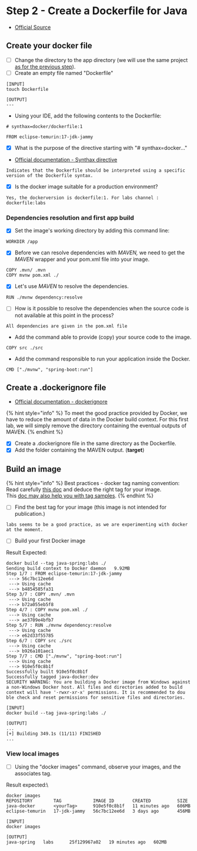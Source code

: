 # Step 2 - Create a Dockerfile for Java

* [Official Source](https://docs.docker.com/language/java/build-images/#create-a-dockerfile-for-java)

## Create your docker file

* [ ] Change the directory to the app directory (we will use the same project [as for the previous step](step-1-run-the-project-outside-docker.md)).
* [ ] Create an empty file named "Dockerfile"

```
[INPUT]
touch Dockerfile

[OUTPUT]
---
```

* Using your IDE, add the following contents to the Dockerfile:

```
# synthax=docker/dockerfile:1

FROM eclipse-temurin:17-jdk-jammy
```

* [X] What is the purpose of the directive starting with "# synthax=docker..."

<!---->

* [Official documentation - Synthax directive](https://docs.docker.com/build/dockerfile/frontend/)

```
Indicates that the Dockerfile should be interpreted using a specific version of the Dockerfile syntax.
```

* [X] Is the docker image suitable for a production environment?

```
Yes, the dockerversion is dockerfile:1. For labs channel : dockerfile:labs
```

### Dependencies resolution and first app build

* [X] Set the image's working directory by adding this command line:

```
WORKDIR /app
```

* [X] Before we can resolve dependencies with _MAVEN,_ we need to get the _MAVEN_ wrapper and your pom.xml file into your image.

```
COPY .mvn/ .mvn
COPY mvnw pom.xml ./
```

* [X] Let's use _MAVEN_ to resolve the dependencies.

```
RUN ./mvnw dependency:resolve
```

* [ ] How is it possible to resolve the dependencies when the source code is not available at this point in the process?

```
All dependencies are given in the pom.xml file
```

* Add the command able to provide (copy) your source code to the image.

```
COPY src ./src
```

* Add the command responsible to run your application inside the Docker.

```
CMD ["./mvnw", "spring-boot:run"]
```

## Create a .dockerignore file

* [Official documentation - dockerignore](https://docs.docker.com/language/java/build-images/#create-a-dockerignore-file)

{% hint style="info" %}
To meet the good practice provided by Docker, we have to reduce the amount of data in the Docker build context. For this first lab, we will simply remove the directory containing the eventual outputs of MAVEN.
{% endhint %}

* [X] Create a .dockerignore file in the same directory as the Dockerfile.
* [X] Add the folder containing the MAVEN output. (**target**)

## Build an image

{% hint style="info" %}
Best practices - docker tag naming convention:\
Read carefully [this doc](https://docs.docker.com/develop/dev-best-practices/) and deduce the right tag for your image.\
This [doc may also help you with tag samples](https://docs.docker.com/engine/reference/commandline/tag/).
{% endhint %}

* [ ] Find the best tag for your image (this image is not intended for publication.)

```
labs seems to be a good practice, as we are experimenting with docker at the moment.
```

* [ ] Build your first Docker image

Result Expected:

```
docker build --tag java-spring:labs ./    
Sending build context to Docker daemon   9.92MB
Step 1/7 : FROM eclipse-temurin:17-jdk-jammy
 ---> 56c7bc12ee6d
 ---> Using cache
 ---> b4854585fa31
Step 3/7 : COPY .mvn/ .mvn
 ---> Using cache
 ---> b72a055eb5f8
Step 4/7 : COPY mvnw pom.xml ./
 ---> Using cache
 ---> ae3709e4bfb7
Step 5/7 : RUN ./mvnw dependency:resolve
 ---> Using cache
 ---> e62d33f55785
Step 6/7 : COPY src ./src
 ---> Using cache
 ---> b926a101aec1
Step 7/7 : CMD ["./mvnw", "spring-boot:run"]
 ---> Using cache
 ---> 910e5f0c8b1f
Successfully built 910e5f0c8b1f
Successfully tagged java-docker:dev
SECURITY WARNING: You are building a Docker image from Windows against a non-Windows Docker host. All files and directories added to build context will have '-rwxr-xr-x' permissions. It is recommended to dou
ble check and reset permissions for sensitive files and directories.

```

```
[INPUT]
docker build --tag java-spring:labs ./    

[OUTPUT]
...
[+] Building 349.1s (11/11) FINISHED  
...
```

### View local images

* [ ] Using the "docker images" command, observe your images, and the associates tag.

Result expected:\


```
docker images
REPOSITORY        TAG            IMAGE ID       CREATED          SIZE
java-docker       <yourTag>      910e5f0c8b1f   11 minutes ago   606MB
eclipse-temurin   17-jdk-jammy   56c7bc12ee6d   3 days ago       456MB
```

```
[INPUT]
docker images

[OUTPUT]
java-spring   labs      25f129967a02   19 minutes ago   602MB
```

